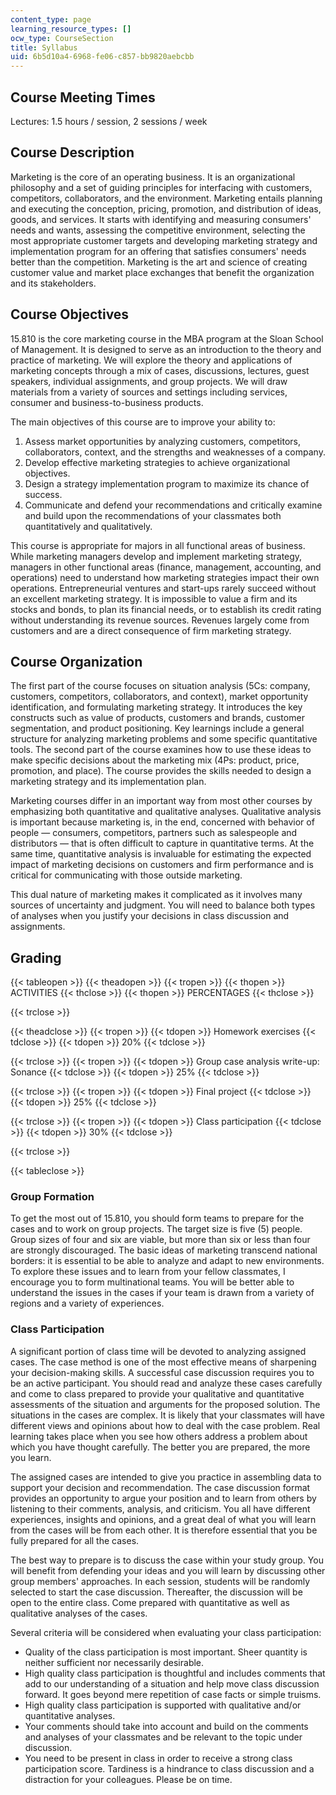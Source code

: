 ```yaml
---
content_type: page
learning_resource_types: []
ocw_type: CourseSection
title: Syllabus
uid: 6b5d10a4-6968-fe06-c857-bb9820aebcbb
---
```


Course Meeting Times
--------------------

Lectures: 1.5 hours / session, 2 sessions / week

Course Description
------------------

Marketing is the core of an operating business. It is an organizational philosophy and a set of guiding principles for interfacing with customers, competitors, collaborators, and the environment. Marketing entails planning and executing the conception, pricing, promotion, and distribution of ideas, goods, and services. It starts with identifying and measuring consumers' needs and wants, assessing the competitive environment, selecting the most appropriate customer targets and developing marketing strategy and implementation program for an offering that satisfies consumers' needs better than the competition. Marketing is the art and science of creating customer value and market place exchanges that benefit the organization and its stakeholders.

Course Objectives
-----------------

15.810 is the core marketing course in the MBA program at the Sloan School of Management. It is designed to serve as an introduction to the theory and practice of marketing. We will explore the theory and applications of marketing concepts through a mix of cases, discussions, lectures, guest speakers, individual assignments, and group projects. We will draw materials from a variety of sources and settings including services, consumer and business-to-business products.

The main objectives of this course are to improve your ability to:

1.  Assess market opportunities by analyzing customers, competitors, collaborators, context, and the strengths and weaknesses of a company.
2.  Develop effective marketing strategies to achieve organizational objectives.
3.  Design a strategy implementation program to maximize its chance of success.
4.  Communicate and defend your recommendations and critically examine and build upon the recommendations of your classmates both quantitatively and qualitatively.

This course is appropriate for majors in all functional areas of business. While marketing managers develop and implement marketing strategy, managers in other functional areas (finance, management, accounting, and operations) need to understand how marketing strategies impact their own operations. Entrepreneurial ventures and start-ups rarely succeed without an excellent marketing strategy. It is impossible to value a firm and its stocks and bonds, to plan its financial needs, or to establish its credit rating without understanding its revenue sources. Revenues largely come from customers and are a direct consequence of firm marketing strategy.

Course Organization
-------------------

The first part of the course focuses on situation analysis (5Cs: company, customers, competitors, collaborators, and context), market opportunity identification, and formulating marketing strategy. It introduces the key constructs such as value of products, customers and brands, customer segmentation, and product positioning. Key learnings include a general structure for analyzing marketing problems and some specific quantitative tools. The second part of the course examines how to use these ideas to make specific decisions about the marketing mix (4Ps: product, price, promotion, and place). The course provides the skills needed to design a marketing strategy and its implementation plan.

Marketing courses differ in an important way from most other courses by emphasizing both quantitative and qualitative analyses. Qualitative analysis is important because marketing is, in the end, concerned with behavior of people — consumers, competitors, partners such as salespeople and distributors — that is often difficult to capture in quantitative terms. At the same time, quantitative analysis is invaluable for estimating the expected impact of marketing decisions on customers and firm performance and is critical for communicating with those outside marketing.

This dual nature of marketing makes it complicated as it involves many sources of uncertainty and judgment. You will need to balance both types of analyses when you justify your decisions in class discussion and assignments.

Grading
-------

{{< tableopen >}}
{{< theadopen >}}
{{< tropen >}}
{{< thopen >}}
ACTIVITIES
{{< thclose >}}
{{< thopen >}}
PERCENTAGES
{{< thclose >}}

{{< trclose >}}

{{< theadclose >}}
{{< tropen >}}
{{< tdopen >}}
Homework exercises
{{< tdclose >}}
{{< tdopen >}}
20%
{{< tdclose >}}

{{< trclose >}}
{{< tropen >}}
{{< tdopen >}}
Group case analysis write-up: Sonance
{{< tdclose >}}
{{< tdopen >}}
25%
{{< tdclose >}}

{{< trclose >}}
{{< tropen >}}
{{< tdopen >}}
Final project
{{< tdclose >}}
{{< tdopen >}}
25%
{{< tdclose >}}

{{< trclose >}}
{{< tropen >}}
{{< tdopen >}}
Class participation
{{< tdclose >}}
{{< tdopen >}}
30%
{{< tdclose >}}

{{< trclose >}}

{{< tableclose >}}

### Group Formation

To get the most out of 15.810, you should form teams to prepare for the cases and to work on group projects. The target size is five (5) people. Group sizes of four and six are viable, but more than six or less than four are strongly discouraged. The basic ideas of marketing transcend national borders: it is essential to be able to analyze and adapt to new environments. To explore these issues and to learn from your fellow classmates, I encourage you to form multinational teams. You will be better able to understand the issues in the cases if your team is drawn from a variety of regions and a variety of experiences.

### Class Participation

A significant portion of class time will be devoted to analyzing assigned cases. The case method is one of the most effective means of sharpening your decision-making skills. A successful case discussion requires you to be an active participant. You should read and analyze these cases carefully and come to class prepared to provide your qualitative and quantitative assessments of the situation and arguments for the proposed solution. The situations in the cases are complex. It is likely that your classmates will have different views and opinions about how to deal with the case problem. Real learning takes place when you see how others address a problem about which you have thought carefully. The better you are prepared, the more you learn.

The assigned cases are intended to give you practice in assembling data to support your decision and recommendation. The case discussion format provides an opportunity to argue your position and to learn from others by listening to their comments, analysis, and criticism. You all have different experiences, insights and opinions, and a great deal of what you will learn from the cases will be from each other. It is therefore essential that you be fully prepared for all the cases.

The best way to prepare is to discuss the case within your study group. You will benefit from defending your ideas and you will learn by discussing other group members' approaches. In each session, students will be randomly selected to start the case discussion. Thereafter, the discussion will be open to the entire class. Come prepared with quantitative as well as qualitative analyses of the cases.

Several criteria will be considered when evaluating your class participation:

*   Quality of the class participation is most important. Sheer quantity is neither sufficient nor necessarily desirable.
*   High quality class participation is thoughtful and includes comments that add to our understanding of a situation and help move class discussion forward. It goes beyond mere repetition of case facts or simple truisms.
*   High quality class participation is supported with qualitative and/or quantitative analyses.
*   Your comments should take into account and build on the comments and analyses of your classmates and be relevant to the topic under discussion.
*   You need to be present in class in order to receive a strong class participation score. Tardiness is a hindrance to class discussion and a distraction for your colleagues. Please be on time.